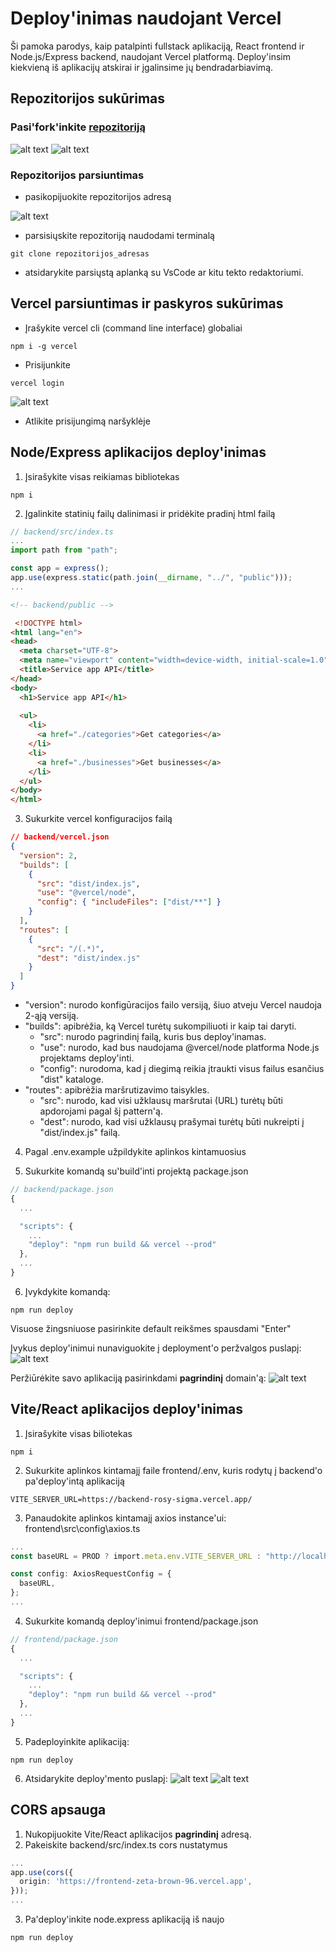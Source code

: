 # Deploy'inimas naudojant Vercel

Ši pamoka parodys, kaip patalpinti fullstack aplikaciją, React frontend ir Node.js/Express backend, naudojant Vercel platformą.
Deploy'insim kiekvieną iš aplikacijų atskirai ir įgalinsime jų bendradarbiavimą.

## Repozitorijos sukūrimas

### Pasi'fork'inkite [repozitoriją](https://github.com/rokasandreikenas/home-service-app-heroku) 
![alt text](https://i.postimg.cc/cJpDsdx3/image-1.png)
![alt text](https://i.postimg.cc/5NsnXB9b/image-10.png)

### Repozitorijos parsiuntimas

* pasikopijuokite repozitorijos adresą

![alt text](https://i.postimg.cc/nrZ0DTQc/image-5.png)

* parsisiųskite repozitoriją naudodami terminalą

```
git clone repozitorijos_adresas
```

* atsidarykite parsiųstą aplanką su VsCode ar kitu tekto redaktoriumi.

## Vercel parsiuntimas ir paskyros sukūrimas

* Įrašykite vercel cli (command line interface) globaliai
```
npm i -g vercel
```

* Prisijunkite
```
vercel login
```
![alt text](https://i.postimg.cc/vZSqNWC3/image-3.png)

* Atlikite prisijungimą naršyklėje

## Node/Express aplikacijos deploy'inimas

1. Įsirašykite visas reikiamas bibliotekas
```
npm i 
```

2. Įgalinkite statinių failų dalinimasi ir pridėkite pradinį html failą
```js
// backend/src/index.ts
...
import path from "path";

const app = express();
app.use(express.static(path.join(__dirname, "../", "public")));
...
```
```html
<!-- backend/public -->

 <!DOCTYPE html>
<html lang="en">
<head>
  <meta charset="UTF-8">
  <meta name="viewport" content="width=device-width, initial-scale=1.0">
  <title>Service app API</title>
</head>
<body>
  <h1>Service app API</h1>
  
  <ul>
    <li>
      <a href="./categories">Get categories</a>
    </li>
    <li>
      <a href="./businesses">Get businesses</a>
    </li>
  </ul>
</body>
</html>
```

3. Sukurkite vercel konfiguracijos failą

```json
// backend/vercel.json 
{
  "version": 2,
  "builds": [
    {
      "src": "dist/index.js",
      "use": "@vercel/node",
      "config": { "includeFiles": ["dist/**"] }
    }
  ],
  "routes": [
    {
      "src": "/(.*)",
      "dest": "dist/index.js"
    }
  ]
}
```
* "version": nurodo konfigūracijos failo versiją, šiuo atveju Vercel naudoja 2-ąją versiją.
* "builds": apibrėžia, ką Vercel turėtų sukompiliuoti ir kaip tai daryti.
  * "src": nurodo pagrindinį failą, kuris bus deploy'inamas.
  *   "use": nurodo, kad bus naudojama @vercel/node platforma Node.js projektams deploy'inti.
  *   "config": nurodoma, kad į diegimą reikia įtraukti visus failus esančius "dist" kataloge.
* "routes": apibrėžia maršrutizavimo taisykles.
  *   "src": nurodo, kad visi užklausų maršrutai (URL) turėtų būti apdorojami pagal šį pattern'ą.
  *   "dest": nurodo, kad visi užklausų prašymai turėtų būti nukreipti į "dist/index.js" failą.

4. Pagal .env.example užpildykite aplinkos kintamuosius


5. Sukurkite komandą su'build'inti projektą package.json
```js
// backend/package.json
{
  ...

  "scripts": {
    ...
    "deploy": "npm run build && vercel --prod"
  },
  ...
}
```

6. Įvykdykite komandą:
```
npm run deploy
```

Visuose žingsniuose pasirinkite default reikšmes spausdami "Enter"

Įvykus deploy'inimui nunaviguokite į deployment'o peržvalgos puslapį:
![alt text](https://i.postimg.cc/NfsdGJcd/image-4.png)

Peržiūrėkite savo aplikaciją pasirinkdami __pagrindinį__ domain'ą:
![alt text](https://i.postimg.cc/Y038fg1N/image-7.png)

## Vite/React aplikacijos deploy'inimas

1. Įsirašykite visas biliotekas
```
npm i
```

2. Sukurkite aplinkos kintamajį faile frontend/.env, kuris rodytų į backend'o pa'deploy'intą aplikaciją
```
VITE_SERVER_URL=https://backend-rosy-sigma.vercel.app/
```

3. Panaudokite aplinkos kintamajį axios instance'ui:
frontend\src\config\axios.ts
```ts
...
const baseURL = PROD ? import.meta.env.VITE_SERVER_URL : "http://localhost:3000/";

const config: AxiosRequestConfig = {
  baseURL,
};
...
```

4. Sukurkite komandą deploy'inimui frontend/package.json

```js
// frontend/package.json
{
  ...

  "scripts": {
    ...
    "deploy": "npm run build && vercel --prod"
  },
  ...
}
```

5. Padeployinkite aplikaciją:

```
npm run deploy
```

6. Atsidarykite deploy'mento puslapį:
![alt text](https://i.postimg.cc/sf9nrFtB/image-9.png)
![alt text](https://i.postimg.cc/5NsnXB9b/image-10.png)

## CORS apsauga

1. Nukopijuokite Vite/React aplikacijos __pagrindinį__ adresą.
2. Pakeiskite backend/src/index.ts cors nustatymus
```ts
...
app.use(cors({
  origin: 'https://frontend-zeta-brown-96.vercel.app',
}));
...
```
3. Pa'deploy'inkite node.express aplikaciją iš naujo

```
npm run deploy
```
